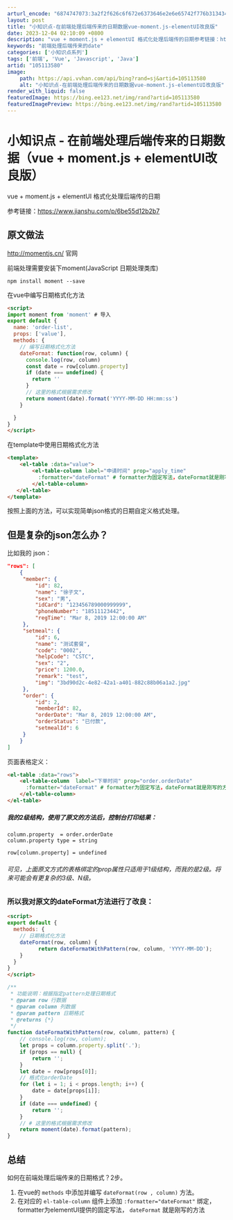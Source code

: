 ```yaml
---
arturl_encode: "6874747073:3a2f2f626c6f672e6373646e2e6e65742f776b31343434342f:61727469636c652f64657461696c732f313035313133353830"
layout: post
title: "小知识点-在前端处理后端传来的日期数据vue-moment.js-elementUI改良版"
date: 2023-12-04 02:10:09 +0800
description: "vue + moment.js + elementUI 格式化处理后端传的日期参考链接：https:"
keywords: "前端处理后端传来的date"
categories: ['小知识点系列']
tags: ['前端', 'Vue', 'Javascript', 'Java']
artid: "105113580"
image:
    path: https://api.vvhan.com/api/bing?rand=sj&artid=105113580
    alt: "小知识点-在前端处理后端传来的日期数据vue-moment.js-elementUI改良版"
render_with_liquid: false
featuredImage: https://bing.ee123.net/img/rand?artid=105113580
featuredImagePreview: https://bing.ee123.net/img/rand?artid=105113580
---
```


# 小知识点 - 在前端处理后端传来的日期数据（vue + moment.js + elementUI改良版）

vue + moment.js + elementUI 格式化处理后端传的日期

参考链接：https://www.jianshu.com/p/6be55d12b2b7

## 原文做法

http://momentjs.cn/ 官网
  
前端处理需要安装下moment(JavaScript 日期处理类库)

```shell
npm install moment --save

```

在vue中编写日期格式化方法

```html
<script>
import moment from 'moment' # 导入
export default {
  name: 'order-list',
  props: ['value'],
  methods: {
    // 编写日期格式化方法
    dateFormat: function(row, column) {
      console.log(row, column)
      const date = row[column.property]
      if (date === undefined) {
        return ''
      }
      // 这里的格式根据需求修改
      return moment(date).format('YYYY-MM-DD HH:mm:ss')
    }

  }
}
</script>

```

在template中使用日期格式化方法

```html
<template>
	<el-table :data="value">
    	<el-table-column label="申请时间" prop="apply_time"
	      :formatter="dateFormat" # formatter为固定写法，dateFormat就是刚写的方法>
    	</el-table-column>
   </el-table>
</template>


```

按照上面的方法，可以实现简单json格式的日期自定义格式处理。

## 但是复杂的json怎么办？

比如我的 json：

```json
"rows": [
	{
     "member": {
         "id": 82,
         "name": "徐子文",
         "sex": "男",
         "idCard": "123456789000999999",
         "phoneNumber": "18511123442",
         "regTime": "Mar 8, 2019 12:00:00 AM"
     },
     "setmeal": {
         "id": 6,
         "name": "测试套餐",
         "code": "0002",
         "helpCode": "CSTC",
         "sex": "2",
         "price": 1200.0,
         "remark": "test",
         "img": "3bd90d2c-4e82-42a1-a401-882c88b06a1a2.jpg"
     },
     "order": {
         "id": 2,
         "memberId": 82,
         "orderDate": "Mar 8, 2019 12:00:00 AM",
         "orderStatus": "已付款",
         "setmealId": 6
     }
	}
]

```

页面表格定义：

```html
<el-table :data="rows">
    <el-table-column  label="下单时间" prop="order.orderDate"
      :formatter="dateFormat" # formatter为固定写法，dateFormat就是刚写的方法 >
    </el-table-column>
</el-table>

```

##### 我的2级结构，使用了原文的方法后，控制台打印结果：

```
column.property  = order.orderDate 
column.property type = string

row[column.property] = undefined

```

###### 可见，上面原文方式的表格绑定的prop属性只适用于1级结构，而我的是2级。将来可能会有更复杂的3级、N级。

### 所以我对原文的dateFormat方法进行了改良：

```html
<script>
export default {
  methods: {
    // 日期格式化方法
    dateFormat(row, column) {
          return dateFormatWithPattern(row, column, 'YYYY-MM-DD');
    }
  }
}
</script>

```

```javascript
/**
 * 功能说明：根据指定pattern处理日期格式
 * @param row 行数据
 * @param column 列数据
 * @param pattern 日期格式
 * @returns {*}
 */
function dateFormatWithPattern(row, column, pattern) {
    // console.log(row, column);
    let props = column.property.split('.');
    if (props == null) {
        return '';
    }
    let date = row[props[0]];
    // 格式化orderDate
    for (let i = 1; i < props.length; i++) {
        date = date[props[i]];
    }
    if (date === undefined) {
        return '';
    }
    // # 这里的格式根据需求修改
    return moment(date).format(pattern);
}

```

## 总结

如何在前端处理后端传来的日期格式？2步。

1. 在vue的
   `methods`
   中添加并编写
   `dateFormat(row , column)`
   方法。
2. 在对应的
   `el-table-column`
   组件上添加
   `:formatter="dateFormat"`
   绑定， formatter为elementUI提供的固定写法，
   `dateFormat`
   就是刚写的方法